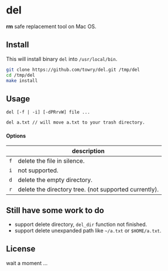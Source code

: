 # del

**rm** safe replacement tool on Mac OS.

## Install

This will install binary `del` into `/usr/local/bin`.

```bash
git clone https://github.com/towry/del.git /tmp/del
cd /tmp/del
make install
```

## Usage

`del [-f | -i] [-dPRrvW] file ...`

```bash
del a.txt // will move a.txt to your trash directory.
```

#### Options

| | description |
| --- | ---|
| `f` | delete the file in silence. |
| `i` | not supported.|
| `d` | delete the empty directory.	|
| `r` | delete the directory tree. (not supported currently). |


## Still have some work to do

* support delete directory, `del_dir` function not finished.
* support delete unexpanded path like `~/a.txt` or `$HOME/a.txt`.

## License

wait a moment ...
